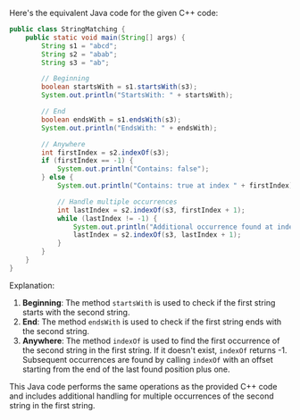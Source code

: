  Here's the equivalent Java code for the given C++ code:

```java
public class StringMatching {
    public static void main(String[] args) {
        String s1 = "abcd";
        String s2 = "abab";
        String s3 = "ab";

        // Beginning
        boolean startsWith = s1.startsWith(s3);
        System.out.println("StartsWith: " + startsWith);

        // End
        boolean endsWith = s1.endsWith(s3);
        System.out.println("EndsWith: " + endsWith);

        // Anywhere
        int firstIndex = s2.indexOf(s3);
        if (firstIndex == -1) {
            System.out.println("Contains: false");
        } else {
            System.out.println("Contains: true at index " + firstIndex);

            // Handle multiple occurrences
            int lastIndex = s2.indexOf(s3, firstIndex + 1);
            while (lastIndex != -1) {
                System.out.println("Additional occurrence found at index " + lastIndex);
                lastIndex = s2.indexOf(s3, lastIndex + 1);
            }
        }
    }
}
```

Explanation:
1. **Beginning**: The method `startsWith` is used to check if the first string starts with the second string.
2. **End**: The method `endsWith` is used to check if the first string ends with the second string.
3. **Anywhere**: The method `indexOf` is used to find the first occurrence of the second string in the first string. If it doesn't exist, `indexOf` returns -1. Subsequent occurrences are found by calling `indexOf` with an offset starting from the end of the last found position plus one.

This Java code performs the same operations as the provided C++ code and includes additional handling for multiple occurrences of the second string in the first string.
